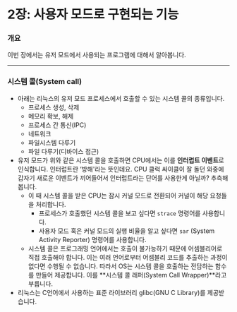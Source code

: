 # 2장: 사용자 모드로 구현되는 기능

### 개요

이번 장에서는 유저 모드에서 사용되는 프로그램에 대해서 알아봅니다.

---

### 시스템 콜(System call)

- 아래는 리눅스의 유저 모드 프로세스에서 호출할 수 있는 시스템 콜의 종류입니다.
    - 프로세스 생성, 삭제
    - 메모리 확보, 해제
    - 프로세스 간 통신(IPC)
    - 네트워크
    - 파일시스템 다루기
    - 파일 다루기(디바이스 접근)
- 유저 모드가 위와 같은 시스템 콜을 호출하면 CPU에서는 이를 **인터럽트 이벤트**로 인식합니다. 인터럽트란 ‘방해'라는 뜻인데요. CPU 클럭 싸이클이 잘 돌던 와중에 갑자기 새로운 이벤트가 끼어들어서 인터럽트라는 단어를 사용한게 아닐까? 추측해봅니다.
    - 이 때 시스템 콜을 받은 CPU는 잠시 커널 모드로 전환되어 커널이 해당 요청들을 처리합니다.
        - 프로세스가 호출했던 시스템 콜을 보고 싶다면 `strace` 명령어를 사용합니다.
        - 사용자 모드 혹은 커널 모드의 실행 비율을 알고 싶다면 `sar` (System Activity Reporter) 명령어를 사용합니다.
    - 시스템 콜은 프로그래밍 언어에서는 호출이 불가능하기 때문에 어셈블리어로 직접 호출해야 합니다. 이는 여러 언어로부터 어셈블리 코드를 추출하는 과정이 없다면 수행될 수 없습니다. 따라서 OS는 시스템 콜을 호출하는 전담하는 함수를 만들어 제공합니다. 이를 **시스템 콜 래퍼(System Call Wrapper)**라고 부릅니다.
- 리눅스는 C언어에서 사용하는 표준 라이브러리 glibc(GNU C Library)를 제공받습니다.